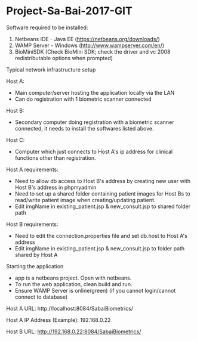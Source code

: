 # Project-Sa-Bai-2017-GIT

Software required to be installed:
1. Netbeans IDE - Java EE (https://netbeans.org/downloads/)
2. WAMP Server - Windows (http://www.wampserver.com/en/)
3. BioMiniSDK (Check BioMini SDK; check the driver and vc 2008 redistributable options when prompted)

Typical network infrastructure setup

Host A:
- Main computer/server hosting the application locally via the LAN
- Can do registration with 1 biometric scanner connected

Host B:
- Secondary computer doing registration with a biometric scanner connected, it needs to install the softwares listed above.

Host C:
- Computer which just connects to Host A's ip address for clinical functions other than registration.

Host A requirements:
- Need to allow db access to Host B's address by creating new user with Host B's address in phpmyadmin
- Need to set up a shared folder containing patient images for Host Bs to read/write patient image when creating/updating patient.
- Edit imgName in existing_patient.jsp & new_consult.jsp to shared folder path

Host B requirements:
- Need to edit the connection.properties file and set db.host to Host A's address
- Edit imgName in existing_patient.jsp & new_consult.jsp to folder path shared by Host A

Starting the application
- app is a netbeans project. Open with netbeans.
- To run the web application, clean build and run.
- Ensure WAMP Server is online(green) (if you cannot login/cannot connect to database)

Host A URL: http://localhost:8084/SabaiBiometrics/

Host A IP Address (Example): 192.168.0.22

Host B URL: http://192.168.0.22:8084/SabaiBiometrics/
